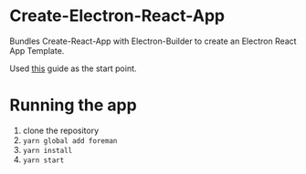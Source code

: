 # Create-Electron-React-App

Bundles Create-React-App with Electron-Builder to create an Electron React App Template.

Used [this](https://flaviocopes.com/javascript-create-react-app-electron/) guide as the start point.



# Running the app

1. clone the repository
1. `yarn global add foreman`
1. `yarn install`
1. `yarn start`
